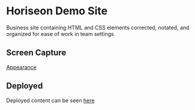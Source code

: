 # Horiseon Demo Site

Business site containing HTML and CSS elements corrected, notated, and organized for ease of work in team settings

## Screen Capture

[Appearance](horiseon-demo-site.png)
 
## Deployed

Deployed content can be seen [here](https://teastarling.github.io/horiseon-demo-site/)